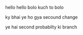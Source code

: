 hello hello bolo kuch to bolo


ky bhai ye ho gya secound change



ye hai second probabilty ki branch
